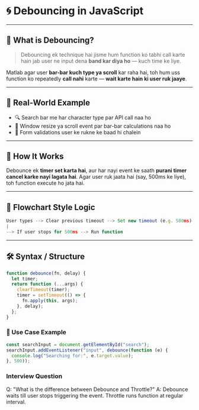 # 🌀 Debouncing in JavaScript

---

## 🔰 What is Debouncing?

> Debouncing ek technique hai jisme hum function ko tabhi call karte hain jab user ne input dena **band kar diya ho** — kuch time ke liye.

Matlab agar user **bar-bar kuch type ya scroll** kar raha hai, toh hum uss function ko repeatedly **call nahi** karte — **wait karte hain ki user ruk jaaye**.

---

## 🎯 Real-World Example

- 🔍 Search bar me har character type par API call naa ho  
- 🧮 Window resize ya scroll event par bar-bar calculations naa ho  
- 🛑 Form validations user ke rukne ke baad hi chalein  

---

## 🔧 How It Works

Debounce ek **timer set karta hai**, aur har nayi event ke saath **purani timer cancel karke nayi lagata hai**. Agar user ruk jaata hai (say, 500ms ke liye), toh function execute ho jata hai.

---

## 🧠 Flowchart Style Logic
```js
User types --> Clear previous timeout --> Set new timeout (e.g. 500ms)
|
--> If user stops for 500ms --> Run function
```
---

## 🛠️ Syntax / Structure

```js
function debounce(fn, delay) {
  let timer;
  return function (...args) {
    clearTimeout(timer);
    timer = setTimeout(() => {
      fn.apply(this, args);
    }, delay);
  };
}

```

###  🧪 Use Case Example
```js
const searchInput = document.getElementById("search");
searchInput.addEventListener("input", debounce(function (e) {
  console.log("Searching for:", e.target.value);
}, 500));
```

###  Interview Question
Q: "What is the difference between Debounce and Throttle?"
A: Debounce waits till user stops triggering the event. Throttle runs function at regular interval.

